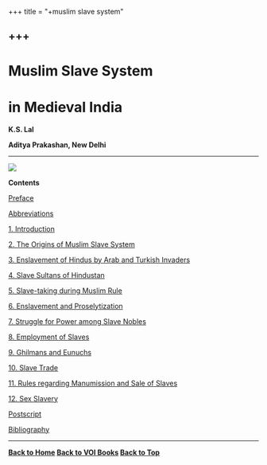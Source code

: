 +++
title = "+muslim slave system"

+++
------------------------------------------------------------------------

# Muslim Slave System 

# in Medieval India

  
**K.S. Lal**

**Aditya Prakashan, New Delhi**

------------------------------------------------------------------------

![](mssmi.jpg)

**Contents**

[Preface](pre.htm)

[Abbreviations](abbr.htm)

[1. Introduction](ch1.htm)

[2. The Origins of Muslim Slave System](ch2.htm)

[3. Enslavement of Hindus by Arab and Turkish Invaders](ch3.htm)

[4. Slave Sultans of Hindustan](ch4.htm)

[5. Slave-taking during Muslim Rule](ch5.htm)

[6. Enslavement and Proselytization](ch6.htm)

[7. Struggle for Power among Slave Nobles](ch7.htm)

[8. Employment of Slaves](ch8.htm)

[9. Ghilmans and Eunuchs](ch9.htm)

[10. Slave Trade](ch10.htm)

[11. Rules regarding Manumission and Sale of Slaves](ch11.htm)

[12. Sex Slavery](ch12.htm)

[Postscript](post.htm)

[Bibliography](bib.htm)  
[](app.htm) 

------------------------------------------------------------------------

**[Back to Home](http://voiceofdharma.org)   [Back to VOI
Books](http://voiceofdharma.org/books)   [Back to Top](#top)**
